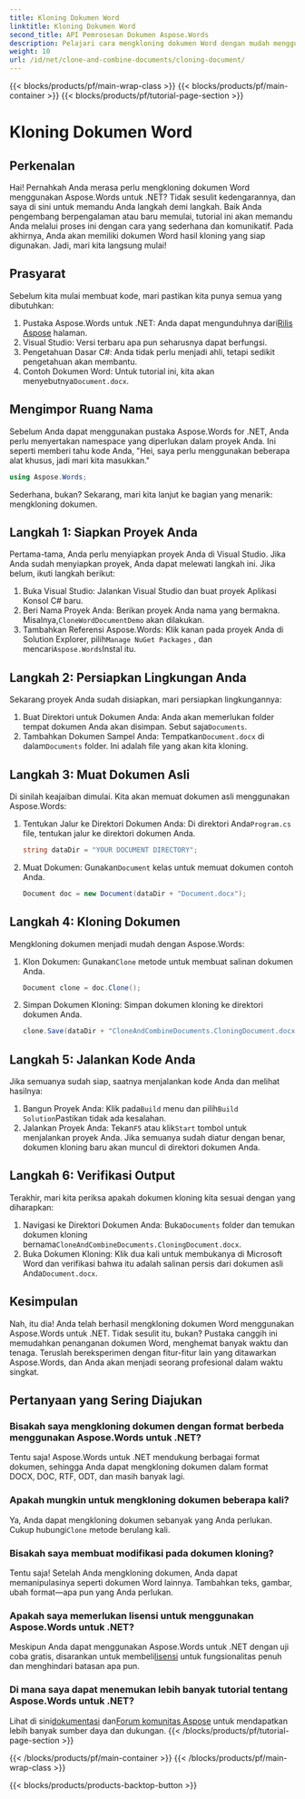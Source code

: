 ```yaml
---
title: Kloning Dokumen Word
linktitle: Kloning Dokumen Word
second_title: API Pemrosesan Dokumen Aspose.Words
description: Pelajari cara mengkloning dokumen Word dengan mudah menggunakan Aspose.Words untuk .NET dengan panduan langkah demi langkah kami. Sempurna untuk pengembang pemula dan berpengalaman.
weight: 10
url: /id/net/clone-and-combine-documents/cloning-document/
---
```


{{< blocks/products/pf/main-wrap-class >}}
{{< blocks/products/pf/main-container >}}
{{< blocks/products/pf/tutorial-page-section >}}

# Kloning Dokumen Word

## Perkenalan

Hai! Pernahkah Anda merasa perlu mengkloning dokumen Word menggunakan Aspose.Words untuk .NET? Tidak sesulit kedengarannya, dan saya di sini untuk memandu Anda langkah demi langkah. Baik Anda pengembang berpengalaman atau baru memulai, tutorial ini akan memandu Anda melalui proses ini dengan cara yang sederhana dan komunikatif. Pada akhirnya, Anda akan memiliki dokumen Word hasil kloning yang siap digunakan. Jadi, mari kita langsung mulai!

## Prasyarat

Sebelum kita mulai membuat kode, mari pastikan kita punya semua yang dibutuhkan:

1.  Pustaka Aspose.Words untuk .NET: Anda dapat mengunduhnya dari[Rilis Aspose](https://releases.aspose.com/words/net/) halaman.
2. Visual Studio: Versi terbaru apa pun seharusnya dapat berfungsi.
3. Pengetahuan Dasar C#: Anda tidak perlu menjadi ahli, tetapi sedikit pengetahuan akan membantu.
4.  Contoh Dokumen Word: Untuk tutorial ini, kita akan menyebutnya`Document.docx`.

## Mengimpor Ruang Nama

Sebelum Anda dapat menggunakan pustaka Aspose.Words for .NET, Anda perlu menyertakan namespace yang diperlukan dalam proyek Anda. Ini seperti memberi tahu kode Anda, "Hei, saya perlu menggunakan beberapa alat khusus, jadi mari kita masukkan."

```csharp
using Aspose.Words;
```

Sederhana, bukan? Sekarang, mari kita lanjut ke bagian yang menarik: mengkloning dokumen.

## Langkah 1: Siapkan Proyek Anda

Pertama-tama, Anda perlu menyiapkan proyek Anda di Visual Studio. Jika Anda sudah menyiapkan proyek, Anda dapat melewati langkah ini. Jika belum, ikuti langkah berikut:

1. Buka Visual Studio: Jalankan Visual Studio dan buat proyek Aplikasi Konsol C# baru.
2.  Beri Nama Proyek Anda: Berikan proyek Anda nama yang bermakna. Misalnya,`CloneWordDocumentDemo` akan dilakukan.
3.  Tambahkan Referensi Aspose.Words: Klik kanan pada proyek Anda di Solution Explorer, pilih`Manage NuGet Packages` , dan mencari`Aspose.Words`Instal itu.

## Langkah 2: Persiapkan Lingkungan Anda

Sekarang proyek Anda sudah disiapkan, mari persiapkan lingkungannya:

1.  Buat Direktori untuk Dokumen Anda: Anda akan memerlukan folder tempat dokumen Anda akan disimpan. Sebut saja`Documents`.
2.  Tambahkan Dokumen Sampel Anda: Tempatkan`Document.docx` di dalam`Documents` folder. Ini adalah file yang akan kita kloning.

## Langkah 3: Muat Dokumen Asli

Di sinilah keajaiban dimulai. Kita akan memuat dokumen asli menggunakan Aspose.Words:

1.  Tentukan Jalur ke Direktori Dokumen Anda: Di direktori Anda`Program.cs` file, tentukan jalur ke direktori dokumen Anda.
   
    ```csharp
    string dataDir = "YOUR DOCUMENT DIRECTORY";
    ```

2.  Muat Dokumen: Gunakan`Document` kelas untuk memuat dokumen contoh Anda.

    ```csharp
    Document doc = new Document(dataDir + "Document.docx");
    ```

## Langkah 4: Kloning Dokumen

Mengkloning dokumen menjadi mudah dengan Aspose.Words:

1.  Klon Dokumen: Gunakan`Clone` metode untuk membuat salinan dokumen Anda.

    ```csharp
    Document clone = doc.Clone();
    ```

2. Simpan Dokumen Kloning: Simpan dokumen kloning ke direktori dokumen Anda.

    ```csharp
    clone.Save(dataDir + "CloneAndCombineDocuments.CloningDocument.docx");
    ```

## Langkah 5: Jalankan Kode Anda

Jika semuanya sudah siap, saatnya menjalankan kode Anda dan melihat hasilnya:

1. Bangun Proyek Anda: Klik pada`Build` menu dan pilih`Build Solution`Pastikan tidak ada kesalahan.
2.  Jalankan Proyek Anda: Tekan`F5` atau klik`Start` tombol untuk menjalankan proyek Anda. Jika semuanya sudah diatur dengan benar, dokumen kloning baru akan muncul di direktori dokumen Anda.

## Langkah 6: Verifikasi Output

Terakhir, mari kita periksa apakah dokumen kloning kita sesuai dengan yang diharapkan:

1.  Navigasi ke Direktori Dokumen Anda: Buka`Documents` folder dan temukan dokumen kloning bernama`CloneAndCombineDocuments.CloningDocument.docx`.
2.  Buka Dokumen Kloning: Klik dua kali untuk membukanya di Microsoft Word dan verifikasi bahwa itu adalah salinan persis dari dokumen asli Anda`Document.docx`.

## Kesimpulan

Nah, itu dia! Anda telah berhasil mengkloning dokumen Word menggunakan Aspose.Words untuk .NET. Tidak sesulit itu, bukan? Pustaka canggih ini memudahkan penanganan dokumen Word, menghemat banyak waktu dan tenaga. Teruslah bereksperimen dengan fitur-fitur lain yang ditawarkan Aspose.Words, dan Anda akan menjadi seorang profesional dalam waktu singkat.

## Pertanyaan yang Sering Diajukan

### Bisakah saya mengkloning dokumen dengan format berbeda menggunakan Aspose.Words untuk .NET?

Tentu saja! Aspose.Words untuk .NET mendukung berbagai format dokumen, sehingga Anda dapat mengkloning dokumen dalam format DOCX, DOC, RTF, ODT, dan masih banyak lagi.

### Apakah mungkin untuk mengkloning dokumen beberapa kali?

 Ya, Anda dapat mengkloning dokumen sebanyak yang Anda perlukan. Cukup hubungi`Clone` metode berulang kali.

### Bisakah saya membuat modifikasi pada dokumen kloning?

Tentu saja! Setelah Anda mengkloning dokumen, Anda dapat memanipulasinya seperti dokumen Word lainnya. Tambahkan teks, gambar, ubah format—apa pun yang Anda perlukan.

### Apakah saya memerlukan lisensi untuk menggunakan Aspose.Words untuk .NET?

 Meskipun Anda dapat menggunakan Aspose.Words untuk .NET dengan uji coba gratis, disarankan untuk membeli[lisensi](https://purchase.aspose.com/buy) untuk fungsionalitas penuh dan menghindari batasan apa pun.

### Di mana saya dapat menemukan lebih banyak tutorial tentang Aspose.Words untuk .NET?

 Lihat di sini[dokumentasi](https://reference.aspose.com/words/net/) dan[Forum komunitas Aspose](https://forum.aspose.com/c/words/8) untuk mendapatkan lebih banyak sumber daya dan dukungan.
{{< /blocks/products/pf/tutorial-page-section >}}

{{< /blocks/products/pf/main-container >}}
{{< /blocks/products/pf/main-wrap-class >}}

{{< blocks/products/products-backtop-button >}}
